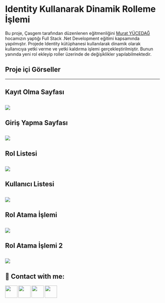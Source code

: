 # Identity Kullanarak Dinamik Rolleme İşlemi

 Bu proje, Çasgem tarafından düzenlenen eğitmenliğini [Murat YÜCEDAĞ](https://www.udemy.com/user/murat-yucedag-3/) hocamızın yaptığı Full Stack .Net Development eğitimi kapsamında yapılmıştır.
Projede Identity kütüphanesi kullanılarak dinamik olarak kullanıcıya yetki verme ve yetki kaldırma işlemi gerçekleştirilmiştir. Bunun yanında yeni rol ekleyip roller üzerinde de değişiklikler 
yapılabilmektedir.

 ## Proje içi Görseller 
 ------------

## Kayıt Olma Sayfası
![](https://i.hizliresim.com/n2fjb04.png)
------------

## Giriş Yapma Sayfası
![](https://i.hizliresim.com/bwmpcni.png)
------------

## Rol Listesi
![](https://i.hizliresim.com/tiuvgyo.png)
------------

## Kullanıcı Listesi
![](https://i.hizliresim.com/mu5dmx2.png)
------------

## Rol Atama İşlemi
![](https://i.hizliresim.com/ls2n78o.png)
------------

## Rol Atama İşlemi 2
![](https://i.hizliresim.com/dnevhmw.png)
------------

## 🔗 Contact with me:

[<img  align="left" width="40" src="https://i.hizliresim.com/exri7bb.png"  />][instagram]
[<img  align="left" width="40" src="https://i.hizliresim.com/f1rgvb3.png"  />][twitter]
[<img align="left"  width="40" src="https://i.hizliresim.com/3hvivrs.png"  />][linkedin]
[<img  align="left" width="40" src="https://i.hizliresim.com/9nz06zq.png"  />][gmail]

[instagram]: https://www.instagram.com/ugurfurkan64/
[twitter]: https://twitter.com/Furkanugur64
[linkedin]: https://www.linkedin.com/in/furkan-ugur64/
[gmail]: mailto:furkanugur64@gmail.com



